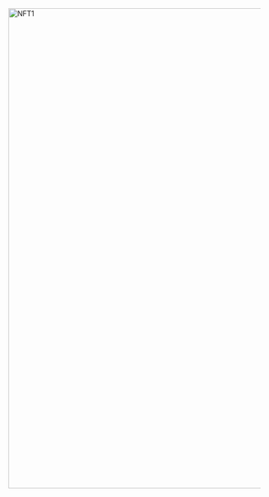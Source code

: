 <img width="960" alt="NFT1" src="https://user-images.githubusercontent.com/105941681/223134007-f0bb4e28-6d4c-46dd-a0ba-f65164ee2e08.png">
